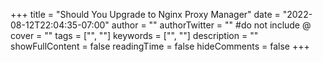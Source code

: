 +++
title = "Should You Upgrade to Nginx Proxy Manager"
date = "2022-08-12T22:04:35-07:00"
author = ""
authorTwitter = "" #do not include @
cover = ""
tags = ["", ""]
keywords = ["", ""]
description = ""
showFullContent = false
readingTime = false
hideComments = false
+++

